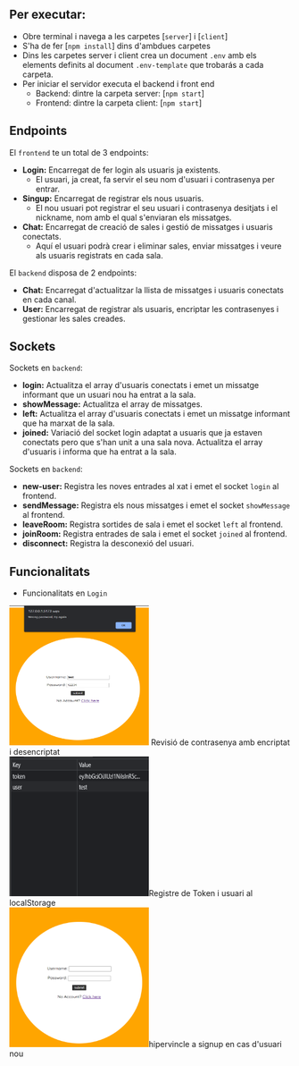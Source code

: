 ## Per executar:
- Obre terminal i navega a les carpetes [`server`] i [`client`]
- S'ha de fer [`npm install`] dins d'ambdues carpetes
- Dins les carpetes server i client crea un document `.env` amb els elements definits al document `.env-template` que trobarás a cada carpeta.
- Per iniciar el servidor executa el backend i front end 
    - Backend: dintre la carpeta server: [`npm start`]
    - Frontend: dintre la carpeta client: [`npm start`]

## Endpoints
El `frontend` te un total de 3 endpoints:
- **Login:** Encarregat de fer login als usuaris ja existents.
    - El usuari, ja creat, fa servir el seu nom d'usuari i contrasenya per entrar.
- **Singup:** Encarregat de registrar els nous usuaris.
    - El nou usuari pot registrar el seu usuari i contrasenya desitjats i el nickname, nom amb el qual s'enviaran els missatges.
- **Chat:** Encarregat de creació de sales i gestió de missatges i usuaris conectats.
    - Aquí el usuari podrà crear i eliminar sales, enviar missatges i veure als usuaris registrats en cada sala.

El `backend` disposa de 2 endpoints:
- **Chat:** Encarregat d'actualitzar la llista de missatges i usuaris conectats en cada canal.
- **User:** Encarregat de registrar als usuaris, encriptar les contrasenyes i gestionar les sales creades.

## Sockets
Sockets en `backend`:
- **login:** Actualitza el array d'usuaris conectats i emet un missatge informant que un usuari nou ha entrat a la sala.
- **showMessage:** Actualitza el array de missatges.
- **left:** Actualitza el array d'usuaris conectats i emet un missatge informant que ha marxat de la sala.
- **joined:** Variació del socket login adaptat a usuaris que ja estaven conectats pero que s'han unit a una sala nova. Actualitza el array d'usuaris i informa que ha entrat a la sala.

Sockets en `backend`:
- **new-user:** Registra les noves entrades al xat i emet el socket `login` al frontend.
- **sendMessage:** Registra els nous missatges i emet el socket `showMessage` al frontend.
- **leaveRoom:** Registra sortides de sala i emet el socket `left` al frontend.
- **joinRoom:** Registra entrades de sala i emet el socket `joined` al frontend.
- **disconnect:** Registra la desconexió del usuari.

## Funcionalitats
- Funcionalitats en `Login`
<div>
<img src="./readme_images/login_wp.png" width="250" height="250"> Revisió de contrasenya amb encriptat i desencriptat</img>
</div>
<div>
<img src="/readme_images/login_token.png" width="250" height="250">Registre de Token i usuari al localStorage</img>
</div>
<div>
<img src="./readme_images/login_signup.png" width="250" height="250">hipervincle a signup en cas d'usuari nou</img>
</div>



